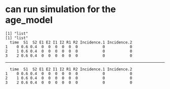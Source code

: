 # can run simulation for the age_model

    [1] "list"
    [1] "list"
      time  S1  S2 E1 E2 I1 I2 R1 R2 Incidence.1 Incidence.2
    1    0 0.6 0.4  0  0  0  0  0  0           0           0
    2    1 0.6 0.4  0  0  0  0  0  0           0           0
    3    2 0.6 0.4  0  0  0  0  0  0           0           0

---

      time  S1  S2 E1 E2 I1 I2 R1 R2 Incidence.1 Incidence.2
    1    0 0.6 0.4  0  0  0  0  0  0           0           0
    2    1 0.6 0.4  0  0  0  0  0  0           0           0
    3    2 0.6 0.4  0  0  0  0  0  0           0           0

